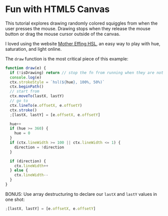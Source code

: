 # Fun with HTML5 Canvas

This tutorial explores drawing randomly colored squiggles from when the user presses the mouse. Drawing stops when they release the mouse button or drag the mouse cursor outside of the canvas.

I loved using the website [Mother Effing HSL](https://mothereffinghsl.com), an easy way to play with hue, saturation, and light online.

The `draw` function is the most critical piece of this example:

```js
function draw(e) {
  if (!isDrawing) return // stop the fn from running when they are not moused down
  console.log(e)
  ctx.strokeStyle = `hsl(${hue}, 100%, 50%)`
  ctx.beginPath()
  // start from
  ctx.moveTo(lastX, lastY)
  // go to
  ctx.lineTo(e.offsetX, e.offsetY)
  ctx.stroke()
  ;[lastX, lastY] = [e.offsetX, e.offsetY]

  hue++
  if (hue >= 360) {
    hue = 0
  }
  if (ctx.lineWidth >= 100 || ctx.lineWidth <= 1) {
    direction = !direction
  }

  if (direction) {
    ctx.lineWidth++
  } else {
    ctx.lineWidth--
  }
}
```

BONUS: Use array destructuring to declare our `lastX` and `lastY` values in one shot:

```js
;[lastX, lastY] = [e.offsetX, e.offsetY]
```

